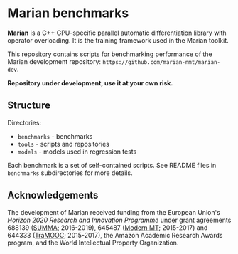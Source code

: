 Marian benchmarks
=================

**Marian** is a C++ GPU-specific parallel automatic differentiation library
with operator overloading. It is the training framework used in the Marian
toolkit.

This repository contains scripts for benchmarking performance of the Marian
development repository: `https://github.com/marian-nmt/marian-dev`.

**Repository under development, use it at your own risk.**


## Structure

Directories:

* `benchmarks` - benchmarks
* `tools` - scripts and repositories
* `models` - models used in regression tests

Each benchmark is a set of self-contained scripts. See README files in
`benchmarks` subdirectories for more details.


## Acknowledgements

The development of Marian received funding from the European Union's
_Horizon 2020 Research and Innovation Programme_ under grant agreements
688139 ([SUMMA](http://www.summa-project.eu); 2016-2019),
645487 ([Modern MT](http://www.modernmt.eu); 2015-2017) and
644333 ([TraMOOC](http://tramooc.eu/); 2015-2017),
the Amazon Academic Research Awards program, and
the World Intellectual Property Organization.

